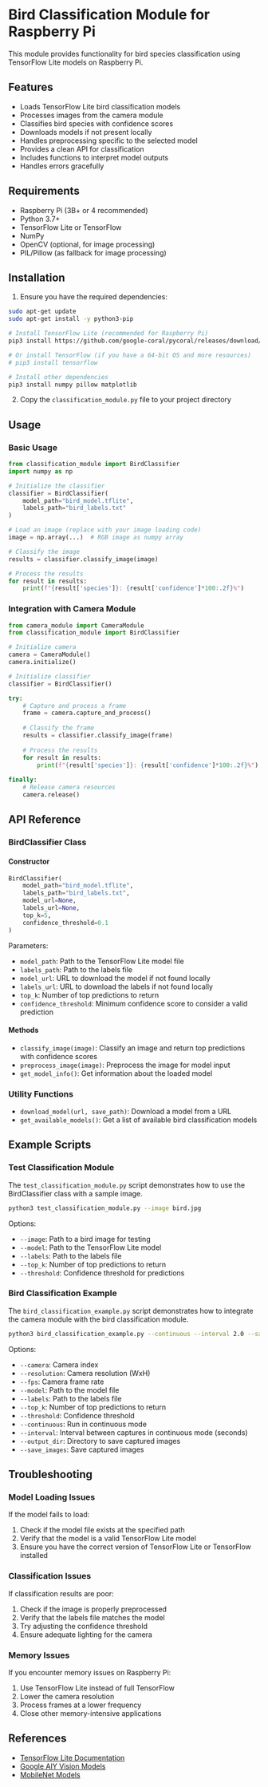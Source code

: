 # Bird Classification Module for Raspberry Pi

This module provides functionality for bird species classification using TensorFlow Lite models on Raspberry Pi.

## Features

- Loads TensorFlow Lite bird classification models
- Processes images from the camera module
- Classifies bird species with confidence scores
- Downloads models if not present locally
- Handles preprocessing specific to the selected model
- Provides a clean API for classification
- Includes functions to interpret model outputs
- Handles errors gracefully

## Requirements

- Raspberry Pi (3B+ or 4 recommended)
- Python 3.7+
- TensorFlow Lite or TensorFlow
- NumPy
- OpenCV (optional, for image processing)
- PIL/Pillow (as fallback for image processing)

## Installation

1. Ensure you have the required dependencies:

```bash
sudo apt-get update
sudo apt-get install -y python3-pip

# Install TensorFlow Lite (recommended for Raspberry Pi)
pip3 install https://github.com/google-coral/pycoral/releases/download/v2.0.0/tflite_runtime-2.5.0-cp37-cp37m-linux_armv7l.whl

# Or install TensorFlow (if you have a 64-bit OS and more resources)
# pip3 install tensorflow

# Install other dependencies
pip3 install numpy pillow matplotlib
```

2. Copy the `classification_module.py` file to your project directory

## Usage

### Basic Usage

```python
from classification_module import BirdClassifier
import numpy as np

# Initialize the classifier
classifier = BirdClassifier(
    model_path="bird_model.tflite",
    labels_path="bird_labels.txt"
)

# Load an image (replace with your image loading code)
image = np.array(...)  # RGB image as numpy array

# Classify the image
results = classifier.classify_image(image)

# Process the results
for result in results:
    print(f"{result['species']}: {result['confidence']*100:.2f}%")
```

### Integration with Camera Module

```python
from camera_module import CameraModule
from classification_module import BirdClassifier

# Initialize camera
camera = CameraModule()
camera.initialize()

# Initialize classifier
classifier = BirdClassifier()

try:
    # Capture and process a frame
    frame = camera.capture_and_process()
    
    # Classify the frame
    results = classifier.classify_image(frame)
    
    # Process the results
    for result in results:
        print(f"{result['species']}: {result['confidence']*100:.2f}%")
        
finally:
    # Release camera resources
    camera.release()
```

## API Reference

### BirdClassifier Class

#### Constructor

```python
BirdClassifier(
    model_path="bird_model.tflite",
    labels_path="bird_labels.txt",
    model_url=None,
    labels_url=None,
    top_k=5,
    confidence_threshold=0.1
)
```

Parameters:
- `model_path`: Path to the TensorFlow Lite model file
- `labels_path`: Path to the labels file
- `model_url`: URL to download the model if not found locally
- `labels_url`: URL to download the labels if not found locally
- `top_k`: Number of top predictions to return
- `confidence_threshold`: Minimum confidence score to consider a valid prediction

#### Methods

- `classify_image(image)`: Classify an image and return top predictions with confidence scores
- `preprocess_image(image)`: Preprocess the image for model input
- `get_model_info()`: Get information about the loaded model

### Utility Functions

- `download_model(url, save_path)`: Download a model from a URL
- `get_available_models()`: Get a list of available bird classification models

## Example Scripts

### Test Classification Module

The `test_classification_module.py` script demonstrates how to use the BirdClassifier class with a sample image.

```bash
python3 test_classification_module.py --image bird.jpg
```

Options:
- `--image`: Path to a bird image for testing
- `--model`: Path to the TensorFlow Lite model
- `--labels`: Path to the labels file
- `--top_k`: Number of top predictions to return
- `--threshold`: Confidence threshold for predictions

### Bird Classification Example

The `bird_classification_example.py` script demonstrates how to integrate the camera module with the bird classification module.

```bash
python3 bird_classification_example.py --continuous --interval 2.0 --save_images
```

Options:
- `--camera`: Camera index
- `--resolution`: Camera resolution (WxH)
- `--fps`: Camera frame rate
- `--model`: Path to the model file
- `--labels`: Path to the labels file
- `--top_k`: Number of top predictions to return
- `--threshold`: Confidence threshold
- `--continuous`: Run in continuous mode
- `--interval`: Interval between captures in continuous mode (seconds)
- `--output_dir`: Directory to save captured images
- `--save_images`: Save captured images

## Troubleshooting

### Model Loading Issues

If the model fails to load:
1. Check if the model file exists at the specified path
2. Verify that the model is a valid TensorFlow Lite model
3. Ensure you have the correct version of TensorFlow Lite or TensorFlow installed

### Classification Issues

If classification results are poor:
1. Check if the image is properly preprocessed
2. Verify that the labels file matches the model
3. Try adjusting the confidence threshold
4. Ensure adequate lighting for the camera

### Memory Issues

If you encounter memory issues on Raspberry Pi:
1. Use TensorFlow Lite instead of full TensorFlow
2. Lower the camera resolution
3. Process frames at a lower frequency
4. Close other memory-intensive applications

## References

- [TensorFlow Lite Documentation](https://www.tensorflow.org/lite)
- [Google AIY Vision Models](https://aiyprojects.withgoogle.com/vision/)
- [MobileNet Models](https://www.tensorflow.org/lite/models/image_classification/overview)